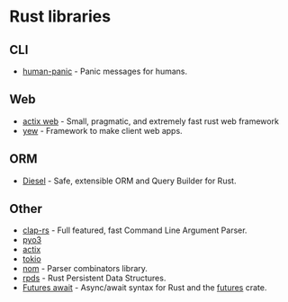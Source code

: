 # Rust libraries
## CLI
- [human-panic](https://github.com/yoshuawuyts/human-panic) - Panic messages for humans.

## Web
- [actix web](https://github.com/actix/actix-web) - Small, pragmatic, and extremely fast rust web framework
- [yew](https://github.com/DenisKolodin/yew) - Framework to make client web apps.

## ORM
- [Diesel](https://github.com/diesel-rs/diesel) - Safe, extensible ORM and Query Builder for Rust.

## Other
- [clap-rs](https://github.com/kbknapp/clap-rs) - Full featured, fast Command Line Argument Parser.
- [pyo3](https://github.com/PyO3/pyo3)
- [actix](https://github.com/actix/actix)
- [tokio](https://github.com/tokio-rs/tokio)
- [nom](https://github.com/Geal/nom) - Parser combinators library.
- [rpds](https://github.com/orium/rpds) - Rust Persistent Data Structures.
- [Futures await](https://github.com/alexcrichton/futures-await) - Async/await syntax for Rust and the [futures](https://crates.io/crates/futures) crate.